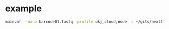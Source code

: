 # example

```bash
main.nf --nano barcode01.fastq -profile ukj_cloud,node -c ~/gits/nextflow-configs/nz/eukaryotic/ukj_profile.config
```